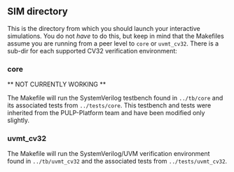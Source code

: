 ## SIM directory
This is the directory from which you should launch your interactive simulations.
You do not _have_ to do this, but keep in mind that the Makefiles assume you
are running from a peer level to `core` or `uvmt_cv32`.  There is a sub-dir for
each supported CV32 verification environment:

### core

** NOT CURRENTLY WORKING **

The Makefile will run the SystemVerilog testbench found in `../tb/core` and
its associated tests from `../tests/core`.  This testbench and tests were
inherited from the PULP-Platform team and have been modified only slightly.

### uvmt_cv32
The Makefile will run the SystemVerilog/UVM verification environment found in
`../tb/uvmt_cv32` and the associated tests from `../tests/uvmt_cv32`.
